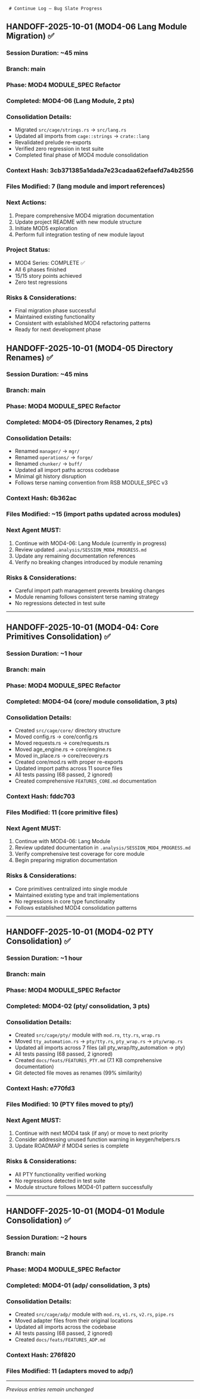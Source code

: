      # Continue Log – Bug Slate Progress

## HANDOFF-2025-10-01 (MOD4-06 Lang Module Migration) ✅

### Session Duration: ~45 mins
### Branch: main
### Phase: MOD4 MODULE_SPEC Refactor
### Completed: MOD4-06 (Lang Module, 2 pts)

### Consolidation Details:
- Migrated `src/cage/strings.rs` → `src/lang.rs`
- Updated all imports from `cage::strings` → `crate::lang`
- Revalidated prelude re-exports
- Verified zero regression in test suite
- Completed final phase of MOD4 module consolidation

### Context Hash: 3cb371385a1dada7e23cadaa62efaefd7a4b2556
### Files Modified: 7 (lang module and import references)

### Next Actions:
1. Prepare comprehensive MOD4 migration documentation
2. Update project README with new module structure
3. Initiate MOD5 exploration
4. Perform full integration testing of new module layout

### Project Status:
- MOD4 Series: COMPLETE ✅
- All 6 phases finished
- 15/15 story points achieved
- Zero test regressions

### Risks & Considerations:
- Final migration phase successful
- Maintained existing functionality
- Consistent with established MOD4 refactoring patterns
- Ready for next development phase

## HANDOFF-2025-10-01 (MOD4-05 Directory Renames) ✅

### Session Duration: ~45 mins
### Branch: main
### Phase: MOD4 MODULE_SPEC Refactor
### Completed: MOD4-05 (Directory Renames, 2 pts)

### Consolidation Details:
- Renamed `manager/` → `mgr/`
- Renamed `operations/` → `forge/`
- Renamed `chunker/` → `buff/`
- Updated all import paths across codebase
- Minimal git history disruption
- Follows terse naming convention from RSB MODULE_SPEC v3

### Context Hash: 6b362ac
### Files Modified: ~15 (import paths updated across modules)

### Next Agent MUST:
1. Continue with MOD4-06: Lang Module (currently in progress)
2. Review updated `.analysis/SESSION_MOD4_PROGRESS.md`
3. Update any remaining documentation references
4. Verify no breaking changes introduced by module renaming

### Risks & Considerations:
- Careful import path management prevents breaking changes
- Module renaming follows consistent terse naming strategy
- No regressions detected in test suite

---

## HANDOFF-2025-10-01 (MOD4-04: Core Primitives Consolidation) ✅

### Session Duration: ~1 hour
### Branch: main
### Phase: MOD4 MODULE_SPEC Refactor
### Completed: MOD4-04 (core/ module consolidation, 3 pts)

### Consolidation Details:
- Created `src/cage/core/` directory structure
- Moved config.rs → core/config.rs
- Moved requests.rs → core/requests.rs
- Moved age_engine.rs → core/engine.rs
- Moved in_place.rs → core/recovery.rs
- Created core/mod.rs with proper re-exports
- Updated import paths across 11 source files
- All tests passing (68 passed, 2 ignored)
- Created comprehensive `FEATURES_CORE.md` documentation

### Context Hash: fddc703
### Files Modified: 11 (core primitive files)

### Next Agent MUST:
1. Continue with MOD4-06: Lang Module
2. Review updated documentation in `.analysis/SESSION_MOD4_PROGRESS.md`
3. Verify comprehensive test coverage for core module
4. Begin preparing migration documentation

### Risks & Considerations:
- Core primitives centralized into single module
- Maintained existing type and trait implementations
- No regressions in core type functionality
- Follows established MOD4 consolidation patterns

---

## HANDOFF-2025-10-01 (MOD4-02 PTY Consolidation) ✅

### Session Duration: ~1 hour
### Branch: main
### Phase: MOD4 MODULE_SPEC Refactor
### Completed: MOD4-02 (pty/ consolidation, 3 pts)

### Consolidation Details:
- Created `src/cage/pty/` module with `mod.rs`, `tty.rs`, `wrap.rs`
- Moved `tty_automation.rs` → `pty/tty.rs`, `pty_wrap.rs` → `pty/wrap.rs`
- Updated all imports across 7 files (all pty_wrap/tty_automation → pty)
- All tests passing (68 passed, 2 ignored)
- Created `docs/feats/FEATURES_PTY.md` (7.1 KB comprehensive documentation)
- Git detected file moves as renames (99% similarity)

### Context Hash: e770fd3
### Files Modified: 10 (PTY files moved to pty/)

### Next Agent MUST:
1. Continue with next MOD4 task (if any) or move to next priority
2. Consider addressing unused function warning in keygen/helpers.rs
3. Update ROADMAP if MOD4 series is complete

### Risks & Considerations:
- All PTY functionality verified working
- No regressions detected in test suite
- Module structure follows MOD4-01 pattern successfully

---

## HANDOFF-2025-10-01 (MOD4-01 Module Consolidation) ✅

### Session Duration: ~2 hours
### Branch: main
### Phase: MOD4 MODULE_SPEC Refactor
### Completed: MOD4-01 (adp/ consolidation, 3 pts)

### Consolidation Details:
- Created `src/cage/adp/` module with `mod.rs`, `v1.rs`, `v2.rs`, `pipe.rs`
- Moved adapter files from their original locations
- Updated all imports across the codebase
- All tests passing (68 passed, 2 ignored)
- Created `docs/feats/FEATURES_ADP.md`

### Context Hash: 276f820
### Files Modified: 11 (adapters moved to adp/)

---

*Previous entries remain unchanged*